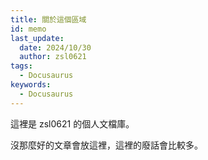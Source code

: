 ```yaml
---
title: 關於這個區域
id: memo
last_update:
  date: 2024/10/30
  author: zsl0621
tags:
  - Docusaurus
keywords:
  - Docusaurus
---
```


這裡是 zsl0621 的個人文檔庫。

沒那麼好的文章會放這裡，這裡的廢話會比較多。